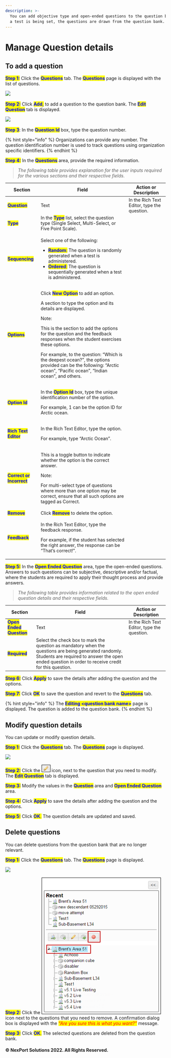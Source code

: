 ```yaml
---
description: >-
  You can add objective type and open-ended questions to the question bank. When
  a test is being set, the questions are drawn from the question bank.
---
```


# Manage Question details

## To add a question

<mark style="color:blue;">**Step 1:**</mark> Click the <mark style="color:blue;">**Questions**</mark> tab. The <mark style="color:blue;">**Questions**</mark> page is displayed with the list of questions.

![](../../../../../../.gitbook/assets/Questions\_Add\_550x185.png)

<mark style="color:blue;">**Step 2:**</mark> Click <mark style="color:blue;">**Add**</mark><mark style="color:blue;">,</mark> to add a question to the question bank. The <mark style="color:blue;">**Edit Question**</mark> tab is displayed.

![](../../../../../../.gitbook/assets/Edit\_Question\_550x478.png)

<mark style="color:blue;">**Step 3**</mark>: In the <mark style="color:blue;">**Question Id**</mark> box, type the question number.

{% hint style="info" %}
Organizations can provide any number. The question identification number is used to track questions using organization specific identifiers.
{% endhint %}

<mark style="color:blue;">**Step 4:**</mark> In the <mark style="color:blue;">**Questions**</mark> area, provide the required information.

> _The following table provides explanation for the user inputs required for the various sections and their respective fields._

| Section                                                   | Field                                                                                                                                                                                                                                                                                                                                                                                                                                                                                   | Action or Description                       |
| --------------------------------------------------------- | --------------------------------------------------------------------------------------------------------------------------------------------------------------------------------------------------------------------------------------------------------------------------------------------------------------------------------------------------------------------------------------------------------------------------------------------------------------------------------------- | ------------------------------------------- |
| <mark style="color:blue;">**Question**</mark>             | Text                                                                                                                                                                                                                                                                                                                                                                                                                                                                                    | In the Rich Text Editor, type the question. |
| <mark style="color:blue;">**Type**</mark>                 | In the <mark style="color:blue;">**Type**</mark> list, select the question type (Single Select, Multi-Select, or Five Point Scale).                                                                                                                                                                                                                                                                                                                                                     |                                             |
| <mark style="color:blue;">**Sequencing**</mark>           | <p>Select one of the following:</p><ul><li><mark style="color:blue;"><strong>Random</strong>:</mark> The question is randomly generated when a test is administered.</li><li><mark style="color:blue;"><strong>Ordered</strong>:</mark> The question is sequentially generated when a test is administered.</li></ul>                                                                                                                                                                   |                                             |
| <mark style="color:blue;">**Options**</mark>              | <p>Click <mark style="color:blue;"><strong>New Option</strong></mark> to add an option.</p><p>A section to type the option and its details are displayed.</p><p>Note:</p><p>This is the section to add the options for the question and the feedback responses when the student exercises these options.</p><p>For example, to the question: “Which is the deepest ocean?”, the options provided can be the following: “Arctic ocean”, “Pacific ocean”, “Indian ocean”, and others.</p> |                                             |
| <mark style="color:blue;">**Option Id**</mark>            | <p>In the <mark style="color:blue;"><strong>Option Id</strong></mark> box, type the unique identification number of the option.</p><p>For example, 1 can be the option ID for Arctic ocean.</p>                                                                                                                                                                                                                                                                                         |                                             |
| <mark style="color:blue;">**Rich Text Editor**</mark>     | <p>In the Rich Text Editor, type the option.</p><p>For example, type “Arctic Ocean”.</p>                                                                                                                                                                                                                                                                                                                                                                                                |                                             |
| <mark style="color:blue;">**Correct or Incorrect**</mark> | <p>This is a toggle button to indicate whether the option is the correct answer.</p><p>Note:</p><p>For multi-select type of questions where more than one option may be correct, ensure that all such options are tagged as Correct.</p>                                                                                                                                                                                                                                                |                                             |
| <mark style="color:blue;">**Remove**</mark>               | Click <mark style="color:blue;">**Remove**</mark> to delete the option.                                                                                                                                                                                                                                                                                                                                                                                                                 |                                             |
| <mark style="color:blue;">**Feedback**</mark>             | <p>In the Rich Text Editor, type the feedback response.</p><p>For example, if the student has selected the right answer, the response can be “That’s correct!”.</p>                                                                                                                                                                                                                                                                                                                     |                                             |

<mark style="color:blue;">**Step 5:**</mark> In the <mark style="color:blue;">**Open Ended Question**</mark> area, type the open-ended questions. Answers to such questions can be subjective, descriptive and/or factual, where the students are required to apply their thought process and provide answers.

> _The following table provides information related to the open ended question details and their respective fields._

| Section                                                  | Field                                                                                                                                                                                                         | Action or Description                       |
| -------------------------------------------------------- | ------------------------------------------------------------------------------------------------------------------------------------------------------------------------------------------------------------- | ------------------------------------------- |
| <mark style="color:blue;">**Open Ended Question**</mark> | Text                                                                                                                                                                                                          | In the Rich Text Editor, type the question. |
| <mark style="color:blue;">**Required**</mark>            | Select the check box to mark the question as mandatory when the questions are being generated randomly. Students are required to answer the open ended question in order to receive credit for this question. |                                             |

<mark style="color:blue;">**Step 6:**</mark> Click <mark style="color:blue;">**Apply**</mark> to save the details after adding the question and the options.

<mark style="color:blue;">**Step 7:**</mark> Click <mark style="color:blue;">**OK**</mark> to save the question and revert to the <mark style="color:blue;">**Questions**</mark> tab.

{% hint style="info" %}
The <mark style="color:blue;">**Editing \<question bank name>**</mark> page is displayed. The question is added to the question bank.
{% endhint %}

## Modify question details <a href="#modify" id="modify"></a>

You can update or modify question details.

<mark style="color:blue;">**Step 1:**</mark> Click the <mark style="color:blue;">**Questions**</mark> tab. The <mark style="color:blue;">**Questions**</mark> page is displayed.

![](../../../../../../.gitbook/assets/Questions\_Edit\_550x185.png)

<mark style="color:blue;">**Step 2:**</mark> Click the ![](../../../../../../.gitbook/assets/Edit.png) icon, next to the question that you need to modify. The <mark style="color:blue;">**Edit Question**</mark> tab is displayed.

<mark style="color:blue;">**Step 3:**</mark> Modify the values in the <mark style="color:blue;">**Question**</mark> area and <mark style="color:blue;">**Open Ended Question**</mark> area.

<mark style="color:blue;">**Step 4:**</mark> Click <mark style="color:blue;">**Apply**</mark> to save the details after adding the question and the options.

<mark style="color:blue;">**Step 5:**</mark> Click <mark style="color:blue;">**OK**</mark><mark style="color:blue;">.</mark> The question details are updated and saved.

## Delete questions <a href="#delete" id="delete"></a>

You can delete questions from the question bank that are no longer relevant.

<mark style="color:blue;">**Step 1:**</mark> Click the <mark style="color:blue;">**Questions**</mark> tab. The <mark style="color:blue;">**Questions**</mark> page is displayed.

![](../../../../../../.gitbook/assets/Questions\_Delete\_550x185.png)

<mark style="color:blue;">**Step 2:**</mark> Click the ![](<../../../../../../.gitbook/assets/Delete (4).png>) icon next to the questions that you need to remove. A confirmation dialog box is displayed with the _<mark style="color:red;background-color:yellow;">“Are you sure this is what you want?”</mark>_ message.

<mark style="color:blue;">**Step 3:**</mark> Click <mark style="color:blue;">**OK**</mark><mark style="color:blue;">.</mark> The selected questions are deleted from the question bank.

#### © NexPort Solutions 2022. All Rights Reserved.
